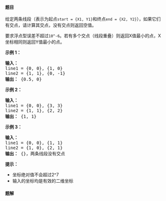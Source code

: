 #### 题目
<p>给定两条线段（表示为起点<code>start = {X1, Y1}</code>和终点<code>end = {X2, Y2}</code>），如果它们有交点，请计算其交点，没有交点则返回空值。</p>
</p>要求浮点型误差不超过<code>10^-6</code>。若有多个交点（线段重叠）则返回X值最小的点，X坐标相同则返回Y值最小的点。</p>
<p><strong>示例 1：</strong></p>
<pre><strong>输入：</strong>
line1 = {0, 0}, {1, 0}
line2 = {1, 1}, {0, -1}
<strong>输出：</strong> {0.5, 0}
</pre>
<p><strong>示例 2：</strong></p>
<pre><strong>输入：</strong>
line1 = {0, 0}, {3, 3}
line2 = {1, 1}, {2, 2}
<strong>输出：</strong> {1, 1}
</pre>
<p><strong>示例 3：</strong></p>
<pre><strong>输入：</strong>
line1 = {0, 0}, {1, 1}
line2 = {1, 0}, {2, 1}
<strong>输出：</strong> {}，两条线段没有交点
</pre>
<p><strong>提示：</strong></p>
<ul>
<li>坐标绝对值不会超过2^7</li>
<li>输入的坐标均是有效的二维坐标</li>
</ul>


 #### 题解